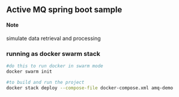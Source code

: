 ## Active MQ spring boot sample ##
#### Note
simulate data retrieval and processing

### running as docker swarm stack
``` bash
#do this to run docker in swarm mode
docker swarm init

#to build and run the project
docker stack deploy --compose-file docker-compose.xml amq-demo

```